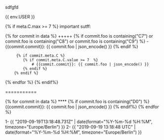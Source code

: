 sdfgfd

{{ env.USER }}


{% if meta.C.max >= 7 %}
 important sutff:

 {% for commit in data %}
    +++++
         {% if commit.foo is containing("C7") or commit.foo is containing("C8") or commit.foo is containing("C9") %}
            - {{commit.commit}}: {{ commit.foo | json_encode() }}
        {% endif %}

         {% if commit.meta.C %}
            {% if commit.meta.C.value >= 7  %}
                # {{commit.commit}}: {{ commit.foo | json_encode() }}
            {% endif %}
        {% endif %}
{% endfor %}
{% endif%}

===========

{% for commit in data %}
    ****
         {% if commit.foo is containing("D0") %}
            {{commit.commit}}: {{ commit.foo | json_encode() }}
        {% endif%}
{% endfor %}


1- {{ "2019-09-19T13:18:48.731Z" | date(format="%Y-%m-%d %H:%M", timezone="Europe/Berlin") }}
2- {{ "2019-09-19 13:18:48 UTC" | date(format="%Y-%m-%d %H:%M", timezone="Europe/Berlin")  }}
